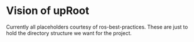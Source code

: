 # Vision of upRoot

Currently all placeholders courtesy of ros-best-practices. These are just to hold the directory structure we want for the project.
